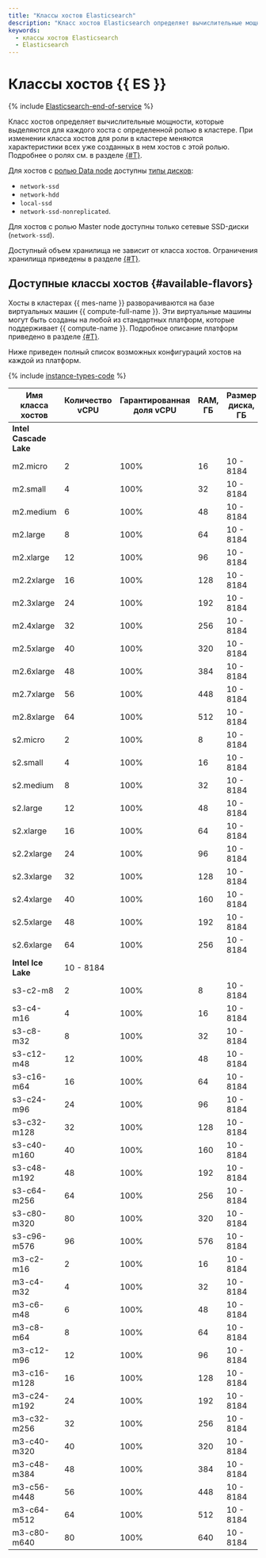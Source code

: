 ```yaml
---
title: "Классы хостов Elasticsearch"
description: "Класс хостов Elasticsearch определяет вычислительные мощности, которые выделяются для каждого хоста с определенной ролью в кластере. При изменении класса хостов Elasticsearch для роли в кластере меняются характеристики всех уже созданных в нем хостов с этой ролью."
keywords:
  - классы хостов Elasticsearch
  - Elasticsearch
---
```


# Классы хостов {{ ES }}

{% include [Elasticsearch-end-of-service](../../_includes/mdb/mes/note-end-of-service.md) %}

Класс хостов определяет вычислительные мощности, которые выделяются для каждого хоста с определенной ролью в кластере. При изменении класса хостов для роли в кластере меняются характеристики всех уже созданных в нем хостов с этой ролью. Подробнее о ролях см. в разделе [{#T}](./index.md).

Для хостов с [ролью Data node](./hosts-roles.md) доступны [типы дисков](./storage.md):

* `network-ssd`
* `network-hdd`
* `local-ssd`
* `network-ssd-nonreplicated`.

Для хостов с ролью Master node доступны только сетевые SSD-диски (`network-ssd`).


Доступный объем хранилища не зависит от класса хостов. Ограничения хранилища приведены в разделе [{#T}](limits.md).


## Доступные классы хостов {#available-flavors}


Хосты в кластерах {{ mes-name }} разворачиваются на базе виртуальных машин {{ compute-full-name }}. Эти виртуальные машины могут быть созданы на любой из стандартных платформ, которые поддерживает {{ compute-name }}. Подробное описание платформ приведено в разделе [{#T}](../../compute/concepts/vm-platforms.md).

Ниже приведен полный список возможных конфигураций хостов на каждой из платформ.

{% include [instance-types-code](../../_includes/mdb/mes-instance-types-code.md) %}

| Имя класса хостов | Количество vCPU | Гарантированная доля vCPU | RAM, ГБ | Размер <br>диска, ГБ |
|-------------------|-----------------|---------------------------|---------|----------------------|
| **Intel Cascade Lake**                                                                           |
| m2.micro          | 2               | 100%                      | 16      | 10 - 8184            |
| m2.small          | 4               | 100%                      | 32      | 10 - 8184            |
| m2.medium         | 6               | 100%                      | 48      | 10 - 8184            |
| m2.large          | 8               | 100%                      | 64      | 10 - 8184            |
| m2.xlarge         | 12              | 100%                      | 96      | 10 - 8184            |
| m2.2xlarge        | 16              | 100%                      | 128     | 10 - 8184            |
| m2.3xlarge        | 24              | 100%                      | 192     | 10 - 8184            |
| m2.4xlarge        | 32              | 100%                      | 256     | 10 - 8184            |
| m2.5xlarge        | 40              | 100%                      | 320     | 10 - 8184            |
| m2.6xlarge        | 48              | 100%                      | 384     | 10 - 8184            |
| m2.7xlarge        | 56              | 100%                      | 448     | 10 - 8184            |
| m2.8xlarge        | 64              | 100%                      | 512     | 10 - 8184            |
| s2.micro          | 2               | 100%                      | 8       | 10 - 8184            |
| s2.small          | 4               | 100%                      | 16      | 10 - 8184            |
| s2.medium         | 8               | 100%                      | 32      | 10 - 8184            |
| s2.large          | 12              | 100%                      | 48      | 10 - 8184            |
| s2.xlarge         | 16              | 100%                      | 64      | 10 - 8184            |
| s2.2xlarge        | 24              | 100%                      | 96      | 10 - 8184            |
| s2.3xlarge        | 32              | 100%                      | 128     | 10 - 8184            |
| s2.4xlarge        | 40              | 100%                      | 160     | 10 - 8184            |
| s2.5xlarge        | 48              | 100%                      | 192     | 10 - 8184            |
| s2.6xlarge        | 64              | 100%                      | 256     | 10 - 8184            |
| **Intel Ice Lake**                                                        | 10 - 8184            |
| s3-c2-m8          | 2               | 100%                      | 8       | 10 - 8184            |
| s3-c4-m16         | 4               | 100%                      | 16      | 10 - 8184            |
| s3-c8-m32         | 8               | 100%                      | 32      | 10 - 8184            |
| s3-c12-m48        | 12              | 100%                      | 48      | 10 - 8184            |
| s3-c16-m64        | 16              | 100%                      | 64      | 10 - 8184            |
| s3-c24-m96        | 24              | 100%                      | 96      | 10 - 8184            |
| s3-c32-m128       | 32              | 100%                      | 128     | 10 - 8184            |
| s3-c40-m160       | 40              | 100%                      | 160     | 10 - 8184            |
| s3-c48-m192       | 48              | 100%                      | 192     | 10 - 8184            |
| s3-c64-m256       | 64              | 100%                      | 256     | 10 - 8184            |
| s3-c80-m320       | 80              | 100%                      | 320     | 10 - 8184            |
| s3-c96-m576       | 96              | 100%                      | 576     | 10 - 8184            |
| m3-c2-m16         | 2               | 100%                      | 16      | 10 - 8184            |
| m3-c4-m32         | 4               | 100%                      | 32      | 10 - 8184            |
| m3-c6-m48         | 6               | 100%                      | 48      | 10 - 8184            |
| m3-c8-m64         | 8               | 100%                      | 64      | 10 - 8184            |
| m3-c12-m96        | 12              | 100%                      | 96      | 10 - 8184            |
| m3-c16-m128       | 16              | 100%                      | 128     | 10 - 8184            |
| m3-c24-m192       | 24              | 100%                      | 192     | 10 - 8184            |
| m3-c32-m256       | 32              | 100%                      | 256     | 10 - 8184            |
| m3-c40-m320       | 40              | 100%                      | 320     | 10 - 8184            |
| m3-c48-m384       | 48              | 100%                      | 384     | 10 - 8184            |
| m3-c56-m448       | 56              | 100%                      | 448     | 10 - 8184            |
| m3-c64-m512       | 64              | 100%                      | 512     | 10 - 8184            |
| m3-c80-m640       | 80              | 100%                      | 640     | 10 - 8184            |

